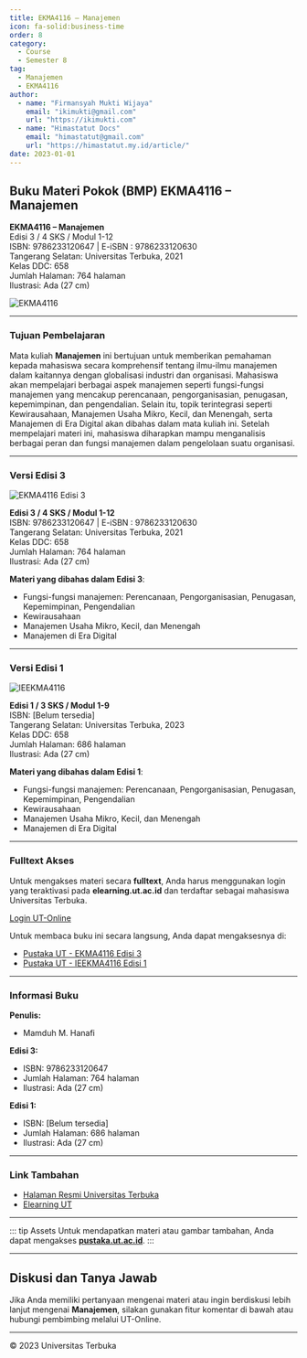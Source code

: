 ```yaml
--- 
title: EKMA4116 – Manajemen
icon: fa-solid:business-time
order: 8
category:
  - Course
  - Semester 8
tag:
  - Manajemen
  - EKMA4116
author:
  - name: "Firmansyah Mukti Wijaya"
    email: "ikimukti@gmail.com"
    url: "https://ikimukti.com"
  - name: "Himastatut Docs"
    email: "himastatut@gmail.com"
    url: "https://himastatut.my.id/article/"
date: 2023-01-01
--- 
```


## Buku Materi Pokok (BMP) EKMA4116 – Manajemen

**EKMA4116 – Manajemen**  
Edisi 3 / 4 SKS / Modul 1-12  
ISBN: 9786233120647 | E-iSBN : 9786233120630  
Tangerang Selatan: Universitas Terbuka, 2021  
Kelas DDC: 658  
Jumlah Halaman: 764 halaman  
Ilustrasi: Ada (27 cm)

![EKMA4116](https://pustaka.ut.ac.id/lib/wp-content/uploads/2021/08/EKMA411603.jpg)

--- 

### Tujuan Pembelajaran

Mata kuliah **Manajemen** ini bertujuan untuk memberikan pemahaman kepada mahasiswa secara komprehensif tentang ilmu-ilmu manajemen dalam kaitannya dengan globalisasi industri dan organisasi. Mahasiswa akan mempelajari berbagai aspek manajemen seperti fungsi-fungsi manajemen yang mencakup perencanaan, pengorganisasian, penugasan, kepemimpinan, dan pengendalian. Selain itu, topik terintegrasi seperti Kewirausahaan, Manajemen Usaha Mikro, Kecil, dan Menengah, serta Manajemen di Era Digital akan dibahas dalam mata kuliah ini. Setelah mempelajari materi ini, mahasiswa diharapkan mampu menganalisis berbagai peran dan fungsi manajemen dalam pengelolaan suatu organisasi.

--- 

### Versi Edisi 3

![EKMA4116 Edisi 3](https://pustaka.ut.ac.id/lib/wp-content/uploads/2021/08/EKMA411603.jpg)

**Edisi 3 / 4 SKS / Modul 1-12**  
ISBN: 9786233120647 | E-iSBN : 9786233120630  
Tangerang Selatan: Universitas Terbuka, 2021  
Kelas DDC: 658  
Jumlah Halaman: 764 halaman  
Ilustrasi: Ada (27 cm)

**Materi yang dibahas dalam Edisi 3**:
- Fungsi-fungsi manajemen: Perencanaan, Pengorganisasian, Penugasan, Kepemimpinan, Pengendalian
- Kewirausahaan
- Manajemen Usaha Mikro, Kecil, dan Menengah
- Manajemen di Era Digital

--- 

### Versi Edisi 1

![IEEKMA4116](https://pustaka.ut.ac.id/lib/wp-content/uploads/2023/05/IEEKMA4116-214x300.jpg)

**Edisi 1 / 3 SKS / Modul 1-9**  
ISBN: [Belum tersedia]  
Tangerang Selatan: Universitas Terbuka, 2023  
Kelas DDC: 658  
Jumlah Halaman: 686 halaman  
Ilustrasi: Ada (27 cm)

**Materi yang dibahas dalam Edisi 1**:
- Fungsi-fungsi manajemen: Perencanaan, Pengorganisasian, Penugasan, Kepemimpinan, Pengendalian
- Kewirausahaan
- Manajemen Usaha Mikro, Kecil, dan Menengah
- Manajemen di Era Digital

--- 

### Fulltext Akses

Untuk mengakses materi secara **fulltext**, Anda harus menggunakan login yang teraktivasi pada **elearning.ut.ac.id** dan terdaftar sebagai mahasiswa Universitas Terbuka.

[Login UT-Online](http://elearning.ut.ac.id)

Untuk membaca buku ini secara langsung, Anda dapat mengaksesnya di:
- [Pustaka UT - EKMA4116 Edisi 3](https://pustaka.ut.ac.id/lib/ekma4116-manajemen/)
- [Pustaka UT - IEEKMA4116 Edisi 1](https://pustaka.ut.ac.id/lib/ieekma4116-management/)

--- 

### Informasi Buku

**Penulis:**  
- Mamduh M. Hanafi

**Edisi 3:**
- ISBN: 9786233120647
- Jumlah Halaman: 764 halaman
- Ilustrasi: Ada (27 cm)

**Edisi 1:**
- ISBN: [Belum tersedia]
- Jumlah Halaman: 686 halaman
- Ilustrasi: Ada (27 cm)

--- 

### Link Tambahan

- [Halaman Resmi Universitas Terbuka](https://www.ut.ac.id)
- [Elearning UT](http://elearning.ut.ac.id)

--- 

::: tip Assets
Untuk mendapatkan materi atau gambar tambahan, Anda dapat mengakses **[pustaka.ut.ac.id](https://pustaka.ut.ac.id)**.
:::

--- 

## Diskusi dan Tanya Jawab

Jika Anda memiliki pertanyaan mengenai materi atau ingin berdiskusi lebih lanjut mengenai **Manajemen**, silakan gunakan fitur komentar di bawah atau hubungi pembimbing melalui UT-Online.

--- 

<footer>
  <p>© 2023 Universitas Terbuka</p>
</footer>


<GitContributors />
<GitChangelog />